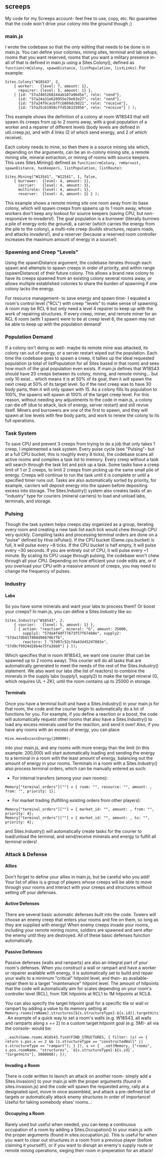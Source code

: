 ## screeps

My code for my Screeps account- feel free to use, copy, etc. No guarantee that the code won't drive your colony into the ground though ;)

### main.js

I wrote the codebase so that the *only* editing that needs to be done is in main.js. You can define your colonies, mining sites, terminal and lab setups, rooms that you want reserved, rooms that you want a military presence in- all of that is defined in main.js using a Sites.Colony(), defined as `function(rmColony, spawnDistance, listPopulation, listLinks)`. For example:

```
Sites.Colony("W18S43", 2,
	{ worker:   {level: 7, amount: 1},
	  repairer: {level: 5, amount: 1} },
	[ {id: "57a2465268244ab107a96d5e", role: "send"},
	  {id: "57a24a31e620955e29e63e27", role: "send"},
	  {id: "57a24f9cacbffcb869dc9d21", role: "receive"},
	  {id: "57a25c61958cffd536325056", role: "receive"} ] );
```

This example shows the definition of a colony at room W18S43 that will spawn its creeps from up to 2 rooms away, with a goal population of a worker and a repairer of different levels (body levels are defined in util.creep.js), and with 4 links (2 of which send energy, and 2 of which receive).

Each colony needs to mine, so then there is a source mining site which, depending on the arguments, can be an in-colony mining site, a remote mining site, mineral extraction, or mining of rooms with source keepers. This uses Sites.Mining() defined as `function(rmColony, rmHarvest, spawnDistance, hasKeepers, listPopulation, listRoute)`:

```
Sites.Mining("W13S41", "W12S41", 1, false,
	{ burrower:  {level: 4, amount: 1},
	  carrier:   {level: 4, amount: 3},
	  multirole: {level: 4, amount: 1},
	  reserver:  {level: 4, amount: 1} } );
```
			  
This example shows a remote mining site one room away from its base colony, which will spawn creeps from spawns up to 1 room away, whose workers don't keep any lookout for source keepers (saving CPU, but non-responsive to invaders!). The goal population is a burrower (literally burrows a pile of energy onto the ground), a carrier (which carries the energy from the pile to the colony), a multi-role creep (builds structures, repairs roads, and attacks invaders!), and a reserver (because a reserved room controller increases the maximum amount of energy in a source!).

### Spawning and Creep "Levels"

Using the spawnDistance argument, the codebase iterates through each spawn and attempts to spawn creeps in order of priority, and within range (spawnDistance) of their future colony. This allows a brand new colony to have its creeps spawned from an existing colony several rooms away, or allows multiple established colonies to share the burden of spawning if one colony lacks the energy.

For resource management- to save energy and spawn time- I equated a room's control level ("RCL") with creep "levels" to make sense of spawning. A room may be RCL 6 but only need a level 4 repairer to keep up with the work of repairing structures. If every creep, miner, and remote miner for an RCL 6 room (with 1 spawn) were to be at creep level 6, the spawn may not be able to keep up with the population demand!

### Population Demand

If a colony isn't doing so well- maybe its remote mine was attacked, its colony ran out of energy, or a server restart wiped out the population. Each time the codebase goes to spawn a creep, it tallies up the ideal requested population (a total of listPopulation for all Sites based in that room) and sees how much of the goal population even exists. If main.js defines that W18S43 should have 20 creeps between its colony, mining, and remote mining... but only 10 exist... which means it is at 50% of its goal, then it will spawn the next creep at 50% of its target level. So if the next creep was to have 30 body parts, then it will only spawn with 15. As a colony fills its population to 100%, the spawns will spawn at 100% of the target creep level. For this reason, without needing any adjustments to the code in main.js, a colony can die off (due to attack, lack of energy, server restart) and still revive itself. Miners and burrowers are one of the first to spawn, and they will spawn at low levels with few body parts, and work to renew the colony to its full operations.

### Task System

To save CPU and prevent 3 creeps from trying to do a job that only takes 1 creep, I implemented a task system. Every pulse cycle (see "Pulsing"- but at a full CPU bucket, this is roughly every 8 ticks), the codebase scans all active rooms and compiles a task list to memory. Every creep without a task will search through the task list and pick up a task. Some tasks have a creep limit of 1 or 2 creeps, to limit 2 creeps from picking up the same small pile of energy. Creeps will continue to run the task until it is complete or until a specified timer runs out. Tasks are also automatically sorted by priority, for example, carriers will deposit energy into the spawn before depositing excess into storage. The Sites.Industry() system also creates tasks of an "industry" type for couriers (mineral carriers) to load and unload labs, terminals, and storage.

### Pulsing

Though the task system helps creeps stay organized as a group, iterating every room and creating a new task list each tick would chew through CPU very quickly. Compiling tasks and processing terminal orders are done on a "pulse" defined by Hive.isPulse(). If the CPU bucket (Game.cpu.bucket) is full, it will pulse every ~8 ticks. If the CPU bucket is half empty, it will pulse every ~30 seconds. If you are entirely out of CPU, it will pulse every ~1 minute. By scaling its CPU usage through pulsing, the codebase won't chew through all your CPU. Depending on how efficient your code edits are, or if you overload your CPU with a massive amount of creeps, you may need to change the frequency of pulses.

### Industry

#### Labs

So you have some minerals and want your labs to process them? Or boost your creeps? In main.js, you can define a Sites.Industry like so:

```
Sites.Industry("W18S43", 2,
	{ courier:   {level: 5, amount: 1} },            
	[ { action: "reaction", mineral: "G", amount: 25000,
		supply1: "57da4f4df77673f57f674b8e", supply2: "57da17db81f808d96870b7fb",
		reactors: [ "57d97c52cfda43d45247083e", "57d9cf9924d28b4e75fa36b0"] } ]);
```

Which specifies that in room W18S43, we want one courier (that can be spawned up to 2 rooms away). This courier will do all tasks that are automatically generated to meet the needs of the rest of the Sites.Industry() statement. We also want our labs (the list of reactors) to combine the minerals in the supply labs (supply1, supply2) to make the target mineral (G, which requires UL + ZK), until the room contains up to 25000 in storage.

#### Terminals

Once you have a terminal built and have a Sites.Industry() in your main.js for that room, the code and the courier begin to automatically do a lot of functions for you. For example, if you define a reaction or a boost, the code will automatically request other rooms that also have a Sites.Industry() to load any excess minerals used for the reaction, and send it over! Also, if you have any rooms with an excess of energy, you can place

`Hive.moveExcessEnergy(200000);`

into your main.js, and any rooms with more energy than the limit (in this example: 200,000) will start automatically loading and sending the energy to a terminal in a room with the least amount of energy, balancing out the amount of energy in your rooms. Terminals in a room with a Sites.Industry() also process terminal orders, which can be manually entered as such:

* For internal transfers (among your own rooms):

```
Memory["terminal_orders"][""] = { room: "", resource: "", amount: , from: "", priority: 1};
```
	
* For market trading (fulfilling existing orders from other players):

```
Memory["terminal_orders"][""] = { market_id: "", amount: , from: "", priority: 4};
Memory["terminal_orders"][""] = { market_id: "", amount: , to: "", priority: 4};
```

and Sites.Industry() will automatically create tasks for the courier to load/unload the terminal, and send/receive minerals and energy to fulfill all terminal orders!

### Attack & Defense

#### Allies

Don't forget to define your allies in main.js, but be careful who you add! Your list of allies is a group of players whose creeps will be able to move through your rooms and interact with your creeps and structures without setting off your defenses.

#### Active Defenses

There are several basic automatic defenses built into the code. Towers will choose an enemy creep that enters your rooms and fire on them, so long as they are supplied with energy! When enemy creeps invade your rooms, including your remote mining rooms, soldiers are spawned and sent after the enemy until they are destroyed. All of these basic defenses function automatically.

#### Passive Defenses

Passive defenses (walls and ramparts) are also an integral part of your room's defenses. When you construct a wall or rampart and have a worker or repairer available with energy, it is automatically set to build and repair your walls to a minimum "critical" hitpoint level, and then- as available- repair them to a target "maintenance" hitpoint level. The amount of hitpoints that the code will automatically aim for scales depending on your room's controller level (RCL), from 10K hitpoints at RCL1 to 1M hitpoints at RCL8. 

You can also specify the target hitpoint goal for a specific tile or wall or rampart by adding a value to its memory setting at `Memory.rooms[rmName].structures[${s.structureType}-${s.id}].targetHits`. An example of a quick way to set a room's walls (e.g. W18S43, all walls and ramparts along x == 2) to a custom target hitpoint goal (e.g. 5M)- all via the console- would be:

```
_.each(Game.rooms.W18S43.find(FIND_STRUCTURES, { filter: (s) => { return s.pos.x == 2 && (s.structureType == "constructedWall" || s.structureType == "rampart"); } }), s => { _.set(Memory, ["rooms", s.pos.roomName, "structures", `${s.structureType}-${s.id}`, "targetHits"], 5000000); });
```

#### Invading a Room

There is code written to launch an attack on another room- simply add a Sites.Invasion() to your main.js with the proper arguments (found in sites.invasion.js) and the code will spawn the requested army, rally at a designated spot, move in once assembled, and attack a pre-defined list of targets or automatically attack enemy structures in order of importance! Useful for taking somebody elses' rooms...

#### Occupying a Room

Rarely used but useful when needed, you can keep a continuous occupation of a room by adding a Sites.Occupation() to your main.js with the proper arguments (found in sites.occupation.js). This is useful for when you want to clear out structures in a room from a previous player (before claiming it yourself!), or if you want to disrupt an enemy's supply route or remote mining operations, sieging their room in preperation for an attack!










